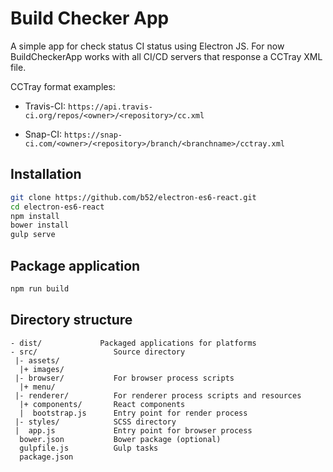 # Build Checker App

A simple app for check status CI status using Electron JS. For now BuildCheckerApp works with all CI/CD servers that response a CCTray XML file.

CCTray format examples:

- Travis-CI: `https://api.travis-ci.org/repos/<owner>/<repository>/cc.xml`

- Snap-CI: `https://snap-ci.com/<owner>/<repository>/branch/<branchname>/cctray.xml`

## Installation

```bash
git clone https://github.com/b52/electron-es6-react.git
cd electron-es6-react
npm install
bower install
gulp serve
```

## Package application

```bash
npm run build
```

## Directory structure

```
- dist/             Packaged applications for platforms
- src/                 Source directory
 |- assets/
  |+ images/
 |- browser/           For browser process scripts
  |+ menu/
 |- renderer/          For renderer process scripts and resources
  |+ components/       React components
  |  bootstrap.js      Entry point for render process
 |- styles/            SCSS directory
 |  app.js             Entry point for browser process
  bower.json           Bower package (optional)
  gulpfile.js          Gulp tasks
  package.json
```


[ES6]: http://exploringjs.com/
[React]: https://facebook.github.io/react/
[Electron]: http://electron.atom.io/
[Babel]: http://babeljs.io
